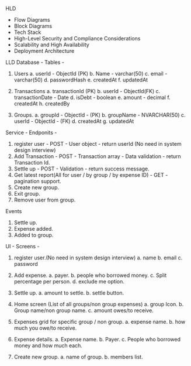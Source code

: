 HLD
- Flow Diagrams
- Block Diagrams
- Tech Stack
- High-Level Security and Compliance Considerations
- Scalability and High Availability
- Deployment Architecture

LLD
Database - 
Tables - 
1. Users
 a. userId - ObjectId (PK)
 b. Name - varchar(50)
 c. email - varchar(50)
 d. passwordHash
 e. createdAt
 f. updatedAt

2. Transactions
 a. transactionId (PK)
 b. userId - ObjectId(FK)
 c. transactionDate - Date
 d. isDebt - boolean
 e. amount - decimal
 f. createdAt
 h. createdBy

3. Groups.
 a. groupId - ObjectId - (PK)
 b. groupName - NVARCHAR(50)
 c. userId - ObjectId - (FK)
 d. createdAt
 g. updatedAt

Service - 
Endponits - 
1. register user - POST - User object - return userId (No need in system design interview)
2. Add Transaction - POST - Transaction array - Data validation - return Transaction Id.
3. Settle up - POST - Validation - return success message.
4. Get latest report(All for user / by group / by expense ID) - GET - pagination support.
5. Create new group.
6. Exit group.
7. Remove user from group.

Events
1. Settle up.
2. Expense added.
3. Added to group.

UI - 
Screens - 
1. register user.(No need in system design interview)
    a. name
    b. email
    c. password
    
2. Add expense.
    a. payer.
    b. people who borrowed money.
    c. Split percentage per person.
    d. exclude me option.

3. Settle up.
    a. amount to settle.
    b. settle button.

4. Home screen (List of all groups/non group expenses)
    a. group Icon.
    b. Group name/non group name.
    c. amount owes/to receive.

5. Expenses grid for specific group / non group.
    a. expense name.
    b. how much you owe/to receive.

6. Expense details.
    a. Expense name.
    b. Payer.
    c. People who borrowed money and how much each.

7. Create new group.
    a. name of group.
    b. members list.